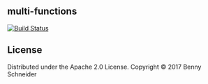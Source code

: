 ## multi-functions

[![Build Status](https://travis-ci.org/stupacki/MultiFunctions.svg?branch=master)](https://travis-ci.org/stupacki/MultiFunctions)

## License

Distributed under the Apache 2.0 License. Copyright © 2017 Benny Schneider
